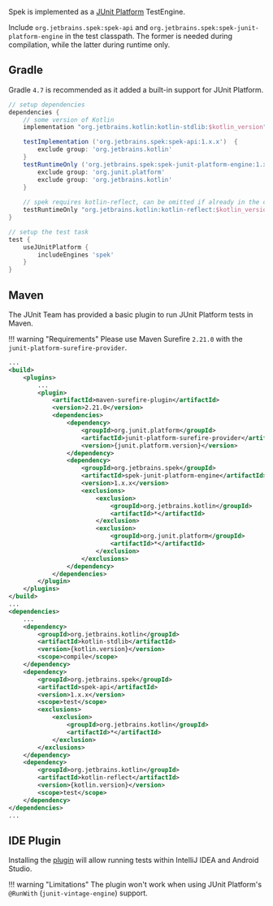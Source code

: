 Spek is implemented as a [JUnit Platform](https://junit.org/junit5) TestEngine. 

Include `org.jetbrains.spek:spek-api` and `org.jetbrains.spek:spek-junit-platform-engine` 
in the test classpath. The former is needed during compilation, while the latter during runtime only.

## Gradle
Gradle `4.7` is recommended as it added a built-in support for JUnit Platform.

```groovy
// setup dependencies
dependencies {
    // some version of Kotlin
    implementation "org.jetbrains.kotlin:kotlin-stdlib:$kotlin_version"

    testImplementation ('org.jetbrains.spek:spek-api:1.x.x')  {
        exclude group: 'org.jetbrains.kotlin'
    }
    testRuntimeOnly ('org.jetbrains.spek:spek-junit-platform-engine:1.x.x') {
        exclude group: 'org.junit.platform'
        exclude group: 'org.jetbrains.kotlin'
    }
    
    // spek requires kotlin-reflect, can be omitted if already in the classpath
    testRuntimeOnly "org.jetbrains.kotlin:kotlin-reflect:$kotlin_version"
}

// setup the test task
test {
    useJUnitPlatform {
        includeEngines 'spek'
    }
}
```
    
## Maven
The JUnit Team has provided a basic plugin to run JUnit Platform tests in Maven.

!!! warning "Requirements"
    Please use Maven Surefire `2.21.0` with the `junit-platform-surefire-provider`.
```xml
...
<build>
    <plugins>
        ...
        <plugin>
            <artifactId>maven-surefire-plugin</artifactId>
            <version>2.21.0</version>
            <dependencies>
                <dependency>
                    <groupId>org.junit.platform</groupId>
                    <artifactId>junit-platform-surefire-provider</artifactId>
                    <version>{junit.platform.version}</version>
                </dependency>
                <dependency>
                    <groupId>org.jetbrains.spek</groupId>
                    <artifactId>spek-junit-platform-engine</artifactId>
                    <version>1.x.x</version>
                    <exclusions>
                        <exclusion>
                            <groupId>org.jetbrains.kotlin</groupId>
                            <artifactId>*</artifactId>
                        </exclusion>
                        <exclusion>
                            <groupId>org.junit.platform</groupId>
                            <artifactId>*</artifactId>
                        </exclusion>
                    </exclusions>
                </dependency>
            </dependencies>
        </plugin>
    </plugins>
</build>
...
<dependencies>
    ...
    <dependency>
        <groupId>org.jetbrains.kotlin</groupId>
        <artifactId>kotlin-stdlib</artifactId>
        <version>{kotlin.version}</version>
        <scope>compile</scope>
    </dependency>
    <dependency>
        <groupId>org.jetbrains.spek</groupId>
        <artifactId>spek-api</artifactId>
        <version>1.x.x</version>
        <scope>test</scope>
        <exclusions>
            <exclusion>
                <groupId>org.jetbrains.kotlin</groupId>
                <artifactId>*</artifactId>
            </exclusion>
        </exclusions>
    </dependency>
    <dependency>
        <groupId>org.jetbrains.kotlin</groupId>
        <artifactId>kotlin-reflect</artifactId>
        <version>{kotlin.version}</version>
        <scope>test</scope>
    </dependency>
</dependencies>
...
```

## IDE Plugin
Installing the [plugin](https://plugins.jetbrains.com/plugin/8564-spek) will allow
running tests within IntelliJ IDEA and Android Studio.

!!! warning "Limitations"
    The plugin won't work when using JUnit Platform's `@RunWith` (`junit-vintage-engine`) support.
